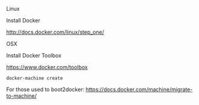 Linux

Install Docker

http://docs.docker.com/linux/step_one/

OSX

Install Docker Toolbox

https://www.docker.com/toolbox

`docker-machine create`

For those used to boot2docker:
https://docs.docker.com/machine/migrate-to-machine/
